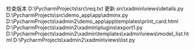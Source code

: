 检查版本
D:\PycharmProjects\src\req.txt
更新
src\xadmin\views\details.py
D:\PycharmProjects\src\demo_app\app\adminx.py
D:\PycharmProjects\xadmin2\demo_app\app\templates\print_card.html
D:\PycharmProjects\xadmin2\xadmin\plugins\export1.py
D:\PycharmProjects\xadmin2\xadmin\templates\xadmin\views\model_list.html
D:\PycharmProjects\xadmin2\xadmin\views\list.py

